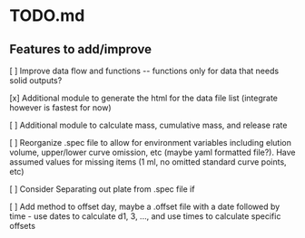 # TODO.md

## Features to add/improve

[ ] Improve data flow and functions -- functions only for data that needs solid outputs?

[x] Additional module to generate the html for the data file list (integrate however is fastest for now)

[ ] Additional module to calculate mass, cumulative mass, and release rate

[ ] Reorganize .spec file to allow for environment variables including elution volume, upper/lower curve omission, etc (maybe yaml formatted file?). Have assumed values for missing items (1 ml, no omitted standard curve points, etc)

[ ] Consider Separating out plate from .spec file if 

[ ] Add method to offset day, maybe a .offset file with a date followed by time - use dates to calculate d1, 3, ..., and use times to calculate specific offsets

